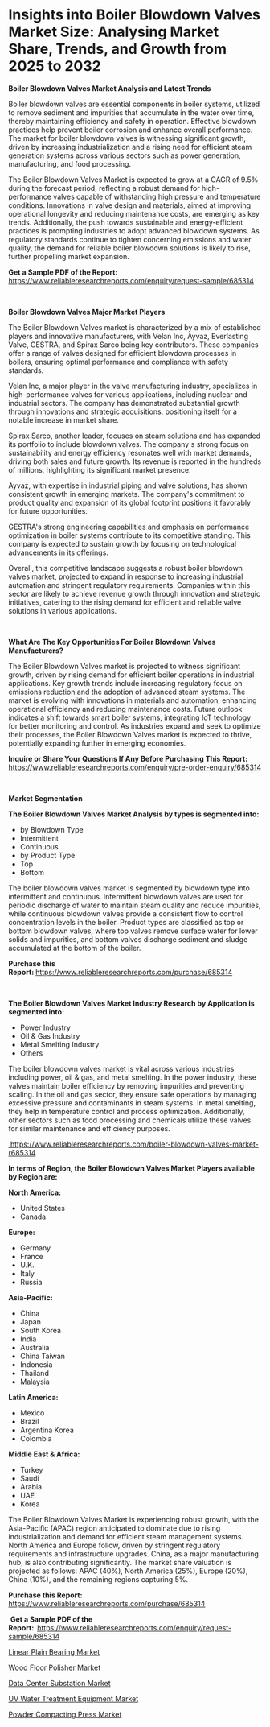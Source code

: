 <p><h1>Insights into Boiler Blowdown Valves Market Size: Analysing Market Share, Trends, and Growth from 2025 to 2032</h1></p><p><strong>Boiler Blowdown Valves Market Analysis and Latest Trends</strong></p>
<p><p>Boiler blowdown valves are essential components in boiler systems, utilized to remove sediment and impurities that accumulate in the water over time, thereby maintaining efficiency and safety in operation. Effective blowdown practices help prevent boiler corrosion and enhance overall performance. The market for boiler blowdown valves is witnessing significant growth, driven by increasing industrialization and a rising need for efficient steam generation systems across various sectors such as power generation, manufacturing, and food processing.</p><p>The Boiler Blowdown Valves Market is expected to grow at a CAGR of 9.5% during the forecast period, reflecting a robust demand for high-performance valves capable of withstanding high pressure and temperature conditions. Innovations in valve design and materials, aimed at improving operational longevity and reducing maintenance costs, are emerging as key trends. Additionally, the push towards sustainable and energy-efficient practices is prompting industries to adopt advanced blowdown systems. As regulatory standards continue to tighten concerning emissions and water quality, the demand for reliable boiler blowdown solutions is likely to rise, further propelling market expansion.</p></p>
<p><strong>Get a Sample PDF of the Report:&nbsp;</strong> <a href="https://www.reliableresearchreports.com/enquiry/request-sample/685314?utm_campaign=34&utm_medium=2&utm_source=Github&utm_content=ia&utm_term=10042025&utm_id=boiler-blowdown-valves">https://www.reliableresearchreports.com/enquiry/request-sample/685314</a></p>
<p>&nbsp;</p>
<p><strong>Boiler Blowdown Valves Major Market Players</strong></p>
<p><p>The Boiler Blowdown Valves market is characterized by a mix of established players and innovative manufacturers, with Velan Inc, Ayvaz, Everlasting Valve, GESTRA, and Spirax Sarco being key contributors. These companies offer a range of valves designed for efficient blowdown processes in boilers, ensuring optimal performance and compliance with safety standards.</p><p>Velan Inc, a major player in the valve manufacturing industry, specializes in high-performance valves for various applications, including nuclear and industrial sectors. The company has demonstrated substantial growth through innovations and strategic acquisitions, positioning itself for a notable increase in market share.</p><p>Spirax Sarco, another leader, focuses on steam solutions and has expanded its portfolio to include blowdown valves. The company's strong focus on sustainability and energy efficiency resonates well with market demands, driving both sales and future growth. Its revenue is reported in the hundreds of millions, highlighting its significant market presence.</p><p>Ayvaz, with expertise in industrial piping and valve solutions, has shown consistent growth in emerging markets. The company's commitment to product quality and expansion of its global footprint positions it favorably for future opportunities.</p><p>GESTRA's strong engineering capabilities and emphasis on performance optimization in boiler systems contribute to its competitive standing. This company is expected to sustain growth by focusing on technological advancements in its offerings.</p><p>Overall, this competitive landscape suggests a robust boiler blowdown valves market, projected to expand in response to increasing industrial automation and stringent regulatory requirements. Companies within this sector are likely to achieve revenue growth through innovation and strategic initiatives, catering to the rising demand for efficient and reliable valve solutions in various applications.</p></p>
<p>&nbsp;</p>
<p><strong>What Are The Key Opportunities For Boiler Blowdown Valves Manufacturers?</strong></p>
<p><p>The Boiler Blowdown Valves market is projected to witness significant growth, driven by rising demand for efficient boiler operations in industrial applications. Key growth trends include increasing regulatory focus on emissions reduction and the adoption of advanced steam systems. The market is evolving with innovations in materials and automation, enhancing operational efficiency and reducing maintenance costs. Future outlook indicates a shift towards smart boiler systems, integrating IoT technology for better monitoring and control. As industries expand and seek to optimize their processes, the Boiler Blowdown Valves market is expected to thrive, potentially expanding further in emerging economies.</p></p>
<p><strong>Inquire or Share Your Questions If Any Before Purchasing This Report:</strong> <a href="https://www.reliableresearchreports.com/enquiry/pre-order-enquiry/685314?utm_campaign=34&utm_medium=2&utm_source=Github&utm_content=ia&utm_term=10042025&utm_id=boiler-blowdown-valves">https://www.reliableresearchreports.com/enquiry/pre-order-enquiry/685314</a></p>
<p>&nbsp;</p>
<p><strong>Market Segmentation</strong></p>
<p><strong>The Boiler Blowdown Valves Market Analysis by types is segmented into:</strong></p>
<p><ul><li>by Blowdown Type</li><li>Intermittent</li><li>Continuous</li><li>by Product Type</li><li>Top</li><li>Bottom</li></ul></p>
<p><p>The boiler blowdown valves market is segmented by blowdown type into intermittent and continuous. Intermittent blowdown valves are used for periodic discharge of water to maintain steam quality and reduce impurities, while continuous blowdown valves provide a consistent flow to control concentration levels in the boiler. Product types are classified as top or bottom blowdown valves, where top valves remove surface water for lower solids and impurities, and bottom valves discharge sediment and sludge accumulated at the bottom of the boiler.</p></p>
<p><strong>Purchase this Report:&nbsp;</strong><a href="https://www.reliableresearchreports.com/purchase/685314?utm_campaign=34&utm_medium=2&utm_source=Github&utm_content=ia&utm_term=10042025&utm_id=boiler-blowdown-valves">https://www.reliableresearchreports.com/purchase/685314</a></p>
<p>&nbsp;</p>
<p><strong>The Boiler Blowdown Valves Market Industry Research by Application is segmented into:</strong></p>
<p><ul><li>Power Industry</li><li>Oil & Gas Industry</li><li>Metal Smelting Industry</li><li>Others</li></ul></p>
<p><p>The boiler blowdown valves market is vital across various industries including power, oil & gas, and metal smelting. In the power industry, these valves maintain boiler efficiency by removing impurities and preventing scaling. In the oil and gas sector, they ensure safe operations by managing excessive pressure and contaminants in steam systems. In metal smelting, they help in temperature control and process optimization. Additionally, other sectors such as food processing and chemicals utilize these valves for similar maintenance and efficiency purposes.</p></p>
<p><a href="https://www.reliableresearchreports.com/boiler-blowdown-valves-market-r685314?utm_campaign=34&utm_medium=2&utm_source=Github&utm_content=ia&utm_term=10042025&utm_id=boiler-blowdown-valves">&nbsp;https://www.reliableresearchreports.com/boiler-blowdown-valves-market-r685314</a></p>
<p><strong>In terms of Region, the Boiler Blowdown Valves Market Players available by Region are:</strong></p>
<p>
    <p> <strong> North America: </strong>
        <ul>
            <li>United States</li>
            <li>Canada</li>
        </ul>
        </p> 
    <p> <strong> Europe: </strong>
        <ul>
            <li>Germany</li>
            <li>France</li>
            <li>U.K.</li>
            <li>Italy</li>
            <li>Russia</li>
        </ul>
        </p> 
    <p> <strong> Asia-Pacific: </strong>
        <ul>
            <li>China</li>
            <li>Japan</li>
            <li>South Korea</li>
            <li>India</li>
            <li>Australia</li>
            <li>China Taiwan</li>
            <li>Indonesia</li>
            <li>Thailand</li>
            <li>Malaysia</li>
        </ul>
        </p> 
    <p> <strong> Latin America: </strong>
        <ul>
            <li>Mexico</li>
            <li>Brazil</li>
            <li>Argentina Korea</li>
            <li>Colombia</li>
        </ul>
        </p> 
    <p> <strong> Middle East & Africa: </strong>
        <ul>
            <li>Turkey</li>
            <li>Saudi</li>
            <li>Arabia</li>
            <li>UAE</li>
            <li>Korea</li>
        </ul>
    </p>
    </p>
<p><p>The Boiler Blowdown Valves Market is experiencing robust growth, with the Asia-Pacific (APAC) region anticipated to dominate due to rising industrialization and demand for efficient steam management systems. North America and Europe follow, driven by stringent regulatory requirements and infrastructure upgrades. China, as a major manufacturing hub, is also contributing significantly. The market share valuation is projected as follows: APAC (40%), North America (25%), Europe (20%), China (10%), and the remaining regions capturing 5%.</p></p>
<p><strong>Purchase this Report: </strong><a href="https://www.reliableresearchreports.com/purchase/685314?utm_campaign=34&utm_medium=2&utm_source=Github&utm_content=ia&utm_term=10042025&utm_id=boiler-blowdown-valves">https://www.reliableresearchreports.com/purchase/685314</a></p>
<p>&nbsp;<strong>Get a Sample PDF of the Report:&nbsp;&nbsp;</strong><a href="https://www.reliableresearchreports.com/enquiry/request-sample/685314?utm_campaign=34&utm_medium=2&utm_source=Github&utm_content=ia&utm_term=10042025&utm_id=boiler-blowdown-valves">https://www.reliableresearchreports.com/enquiry/request-sample/685314</a></p>
<p><strong></strong></p>
<p><p><a href="https://github.com/norbyboyse4d/Market-Research-Report-List-1/blob/main/linear-plain-bearing-market.md?utm_campaign=34&utm_medium=2&utm_source=Github&utm_content=ia&utm_term=10042025&utm_id=boiler-blowdown-valves">Linear Plain Bearing Market</a></p><p><a href="https://github.com/matotwipff14/Market-Research-Report-List-1/blob/main/wood-floor-polisher-market.md?utm_campaign=34&utm_medium=2&utm_source=Github&utm_content=ia&utm_term=10042025&utm_id=boiler-blowdown-valves">Wood Floor Polisher Market</a></p><p><a href="https://github.com/oatisorenscl/Market-Research-Report-List-1/blob/main/data-center-substation-market.md?utm_campaign=34&utm_medium=2&utm_source=Github&utm_content=ia&utm_term=10042025&utm_id=boiler-blowdown-valves">Data Center Substation Market</a></p><p><a href="https://github.com/leolamarnal9/Market-Research-Report-List-1/blob/main/uv-water-treatment-equipment-market.md?utm_campaign=34&utm_medium=2&utm_source=Github&utm_content=ia&utm_term=10042025&utm_id=boiler-blowdown-valves">UV Water Treatment Equipment Market</a></p><p><a href="https://github.com/jemalapoilly/Market-Research-Report-List-1/blob/main/powder-compacting-press-market.md?utm_campaign=34&utm_medium=2&utm_source=Github&utm_content=ia&utm_term=10042025&utm_id=boiler-blowdown-valves">Powder Compacting Press Market</a></p></p>